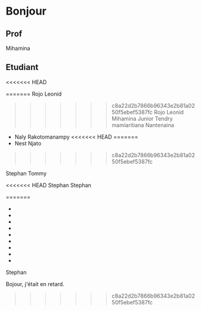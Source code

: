 # Bonjour

## Prof

Mihamina

## Etudiant


<<<<<<< HEAD

=======
Rojo Leonid
>>>>>>> c8a22d2b7866b96343e2b81a0250f5ebef5387fc
Rojo Leonid
Mihamina
Junior
Tendry mamiaritiana
Nantenaina
- Naly Rakotomanampy
<<<<<<< HEAD
=======
- Nest Njato
>>>>>>> c8a22d2b7866b96343e2b81a0250f5ebef5387fc


Stephan
Tommy

<<<<<<< HEAD
Stephan
Stephan

=======



- 
-
-
-
-
-
-
-
-
Stephan


Bojour, j'était en retard.
>>>>>>> c8a22d2b7866b96343e2b81a0250f5ebef5387fc
